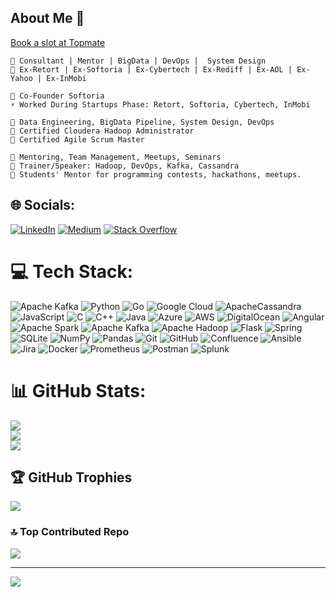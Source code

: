 ## About Me 👋
[Book a slot at Topmate](https://topmate.io/sanjeevtripurari)

```
🔭 Consultant | Mentor | BigData | DevOps |  System Design 
🌱 Ex-Retort | Ex-Softoria | Ex-Cybertech | Ex-Rediff | Ex-AOL | Ex-Yahoo | Ex-InMobi

👯 Co-Founder Softoria
⚡ Worked During Startups Phase: Retort, Softoria, Cybertech, InMobi

🔹 Data Engineering, BigData Pipeline, System Design, DevOps
🔹 Certified Cloudera Hadoop Administrator
🔹 Certified Agile Scrum Master  

🔸 Mentoring, Team Management, Meetups, Seminars
🔸 Trainer/Speaker: Hadoop, DevOps, Kafka, Cassandra
🔸 Students' Mentor for programming contests, hackathons, meetups.
```  
<!--
**sanjeevtripurari/sanjeevtripurari** is a ✨ _special_ ✨ repository because its `README.md` (this file) appears on your GitHub profile.

Here are some ideas to get you started:

- 🔭 I’m currently working on ...
- 🌱 I’m currently learning ...
- 👯 I’m looking to collaborate on ...
- 🤔 I’m looking for help with ...
- 💬 Ask me about ...
- 📫 How to reach me: ...
- 😄 Pronouns: ...
- ⚡ Fun fact: ...
-->


## 🌐 Socials:
[![LinkedIn](https://img.shields.io/badge/LinkedIn-%230077B5.svg?logo=linkedin&logoColor=white)](https://linkedin.com/in/sanjeevtripurari) [![Medium](https://img.shields.io/badge/Medium-12100E?logo=medium&logoColor=white)](https://medium.com/@sanjeevtripurari) [![Stack Overflow](https://img.shields.io/badge/-Stackoverflow-FE7A16?logo=stack-overflow&logoColor=white)](https://stackoverflow.com/users/4516671) 


# 💻 Tech Stack:
![Apache Kafka](https://img.shields.io/badge/Apache%20Kafka-000?style=flat-square&logo=apachekafka) ![Python](https://img.shields.io/badge/python-3670A0?style=flat-square&logo=python&logoColor=ffdd54) ![Go](https://img.shields.io/badge/go-%2300ADD8.svg?style=flat-square&logo=go&logoColor=white) ![Google Cloud](https://img.shields.io/badge/GoogleCloud-%234285F4.svg?style=flat-square&logo=google-cloud&logoColor=white) ![ApacheCassandra](https://img.shields.io/badge/cassandra-%231287B1.svg?style=flat-square&logo=apache-cassandra&logoColor=white) ![JavaScript](https://img.shields.io/badge/javascript-%23323330.svg?style=flat-square&logo=javascript&logoColor=%23F7DF1E) ![C](https://img.shields.io/badge/c-%2300599C.svg?style=flat-square&logo=c&logoColor=white) ![C++](https://img.shields.io/badge/c++-%2300599C.svg?style=flat-square&logo=c%2B%2B&logoColor=white) ![Java](https://img.shields.io/badge/java-%23ED8B00.svg?style=flat-square&logo=openjdk&logoColor=white) ![Azure](https://img.shields.io/badge/azure-%230072C6.svg?style=flat-square&logo=microsoftazure&logoColor=white) ![AWS](https://img.shields.io/badge/AWS-%23FF9900.svg?style=flat-square&logo=amazon-aws&logoColor=white) ![DigitalOcean](https://img.shields.io/badge/DigitalOcean-%230167ff.svg?style=flat-square&logo=digitalOcean&logoColor=white) ![Angular](https://img.shields.io/badge/angular-%23DD0031.svg?style=flat-square&logo=angular&logoColor=white) ![Apache Spark](https://img.shields.io/badge/Apache%20Spark-FDEE21?style=flat-square&logo=apachespark&logoColor=black) ![Apache Kafka](https://img.shields.io/badge/Apache%20Kafka-000?style=flat-square&logo=apachekafka) ![Apache Hadoop](https://img.shields.io/badge/Apache%20Hadoop-66CCFF?style=flat-square&logo=apachehadoop&logoColor=black) ![Flask](https://img.shields.io/badge/flask-%23000.svg?style=flat-square&logo=flask&logoColor=white) ![Spring](https://img.shields.io/badge/spring-%236DB33F.svg?style=flat-square&logo=spring&logoColor=white) ![SQLite](https://img.shields.io/badge/sqlite-%2307405e.svg?style=flat-square&logo=sqlite&logoColor=white) ![NumPy](https://img.shields.io/badge/numpy-%23013243.svg?style=flat-square&logo=numpy&logoColor=white) ![Pandas](https://img.shields.io/badge/pandas-%23150458.svg?style=flat-square&logo=pandas&logoColor=white) ![Git](https://img.shields.io/badge/git-%23F05033.svg?style=flat-square&logo=git&logoColor=white) ![GitHub](https://img.shields.io/badge/github-%23121011.svg?style=flat-square&logo=github&logoColor=white) ![Confluence](https://img.shields.io/badge/confluence-%23172BF4.svg?style=flat-square&logo=confluence&logoColor=white) ![Ansible](https://img.shields.io/badge/ansible-%231A1918.svg?style=flat-square&logo=ansible&logoColor=white) ![Jira](https://img.shields.io/badge/jira-%230A0FFF.svg?style=flat-square&logo=jira&logoColor=white) ![Docker](https://img.shields.io/badge/docker-%230db7ed.svg?style=flat-square&logo=docker&logoColor=white) ![Prometheus](https://img.shields.io/badge/Prometheus-E6522C?style=flat-square&logo=Prometheus&logoColor=white) ![Postman](https://img.shields.io/badge/Postman-FF6C37?style=flat-square&logo=postman&logoColor=white) ![Splunk](https://img.shields.io/badge/splunk-%23000000.svg?style=flat-square&logo=splunk&logoColor=white)

# 📊 GitHub Stats:
![](https://github-readme-stats.vercel.app/api?username=sanjeevtripurari&theme=dark&hide_border=false&include_all_commits=false&count_private=false)<br/>
![](https://github-readme-streak-stats.herokuapp.com/?user=sanjeevtripurari&theme=dark&hide_border=false)<br/>
![](https://github-readme-stats.vercel.app/api/top-langs/?username=sanjeevtripurari&theme=dark&hide_border=false&include_all_commits=false&count_private=false&layout=compact)

## 🏆 GitHub Trophies
![](https://github-profile-trophy.vercel.app/?username=sanjeevtripurari&theme=rose_pine&no-frame=true&no-bg=true&margin-w=4)

### 🔝 Top Contributed Repo
![](https://github-contributor-stats.vercel.app/api?username=sanjeevtripurari&limit=5&theme=dark&combine_all_yearly_contributions=true)

---
[![](https://visitcount.itsvg.in/api?id=sanjeevtripurari&icon=4&color=9)](https://visitcount.itsvg.in)

